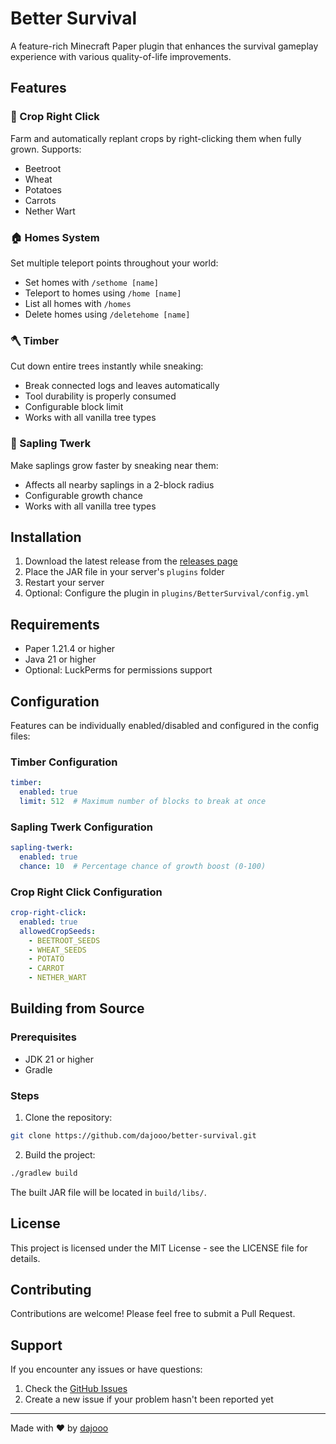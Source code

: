 # Better Survival

A feature-rich Minecraft Paper plugin that enhances the survival gameplay experience with various quality-of-life improvements.

## Features

### 🌾 Crop Right Click
Farm and automatically replant crops by right-clicking them when fully grown. Supports:
- Beetroot
- Wheat
- Potatoes
- Carrots
- Nether Wart

### 🏠 Homes System
Set multiple teleport points throughout your world:
- Set homes with `/sethome [name]`
- Teleport to homes using `/home [name]`
- List all homes with `/homes`
- Delete homes using `/deletehome [name]`

### 🪓 Timber
Cut down entire trees instantly while sneaking:
- Break connected logs and leaves automatically
- Tool durability is properly consumed
- Configurable block limit
- Works with all vanilla tree types

### 🌱 Sapling Twerk
Make saplings grow faster by sneaking near them:
- Affects all nearby saplings in a 2-block radius
- Configurable growth chance
- Works with all vanilla tree types

## Installation

1. Download the latest release from the [releases page](https://github.com/dajooo/better-survival/tags)
2. Place the JAR file in your server's `plugins` folder
3. Restart your server
4. Optional: Configure the plugin in `plugins/BetterSurvival/config.yml`

## Requirements

- Paper 1.21.4 or higher
- Java 21 or higher
- Optional: LuckPerms for permissions support

## Configuration

Features can be individually enabled/disabled and configured in the config files:

### Timber Configuration
```yaml
timber:
  enabled: true
  limit: 512  # Maximum number of blocks to break at once
```

### Sapling Twerk Configuration
```yaml
sapling-twerk:
  enabled: true
  chance: 10  # Percentage chance of growth boost (0-100)
```

### Crop Right Click Configuration
```yaml
crop-right-click:
  enabled: true
  allowedCropSeeds:
    - BEETROOT_SEEDS
    - WHEAT_SEEDS
    - POTATO
    - CARROT
    - NETHER_WART
```

## Building from Source

### Prerequisites
- JDK 21 or higher
- Gradle

### Steps
1. Clone the repository:
```bash
git clone https://github.com/dajooo/better-survival.git
```

2. Build the project:
```bash
./gradlew build
```

The built JAR file will be located in `build/libs/`.

## License

This project is licensed under the MIT License - see the LICENSE file for details.

## Contributing

Contributions are welcome! Please feel free to submit a Pull Request.

## Support

If you encounter any issues or have questions:
1. Check the [GitHub Issues](https://github.com/dajooo/better-survival/issues)
2. Create a new issue if your problem hasn't been reported yet

---

Made with ❤️ by [dajooo](https://dario.lol)
